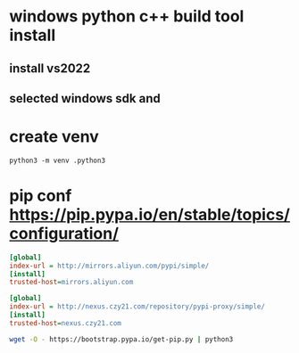 # windows python c++ build tool install
## install vs2022
## selected windows sdk and

# create venv
```shell
python3 -m venv .python3
```
# pip conf https://pip.pypa.io/en/stable/topics/configuration/
```ini
[global]
index-url = http://mirrors.aliyun.com/pypi/simple/
[install]
trusted-host=mirrors.aliyun.com
```
```ini
[global]
index-url = http://nexus.czy21.com/repository/pypi-proxy/simple/
[install]
trusted-host=nexus.czy21.com
```

```bash
wget -O - https://bootstrap.pypa.io/get-pip.py | python3
```